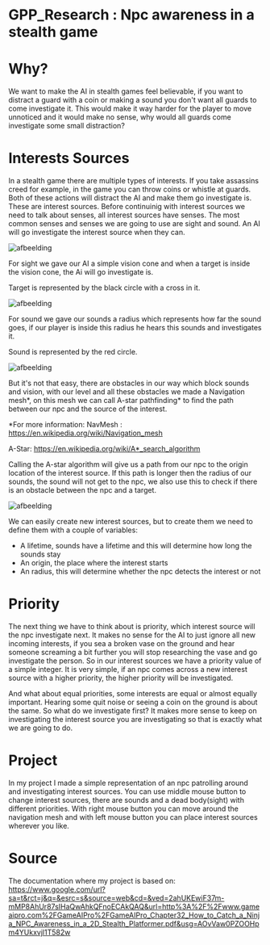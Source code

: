 # GPP_Research : Npc awareness in a stealth game

# Why?

We want to make the AI in stealth games feel believable, if you want to distract a guard with a coin or making a sound you don't want all guards to come investigate it. This would make it way harder for the player to move unnoticed and it would make no sense, why would all guards come investigate some small distraction?

# Interests Sources

In a stealth game there are multiple types of interests. If you take assassins creed for example, in the game you can throw coins or whistle at guards. Both of these actions will distract the AI and make them go investigate is. These are interest sources. 
Before continuinig with interest sources we need to talk about senses, all interest sources have senses. The most common senses and senses we are going to use are sight and sound. An AI will go investigate the interest source when they can.

![afbeelding](https://user-images.githubusercontent.com/114002199/212176083-19ff1788-3e6a-4c76-bd90-390425d25715.png)

For sight we gave our AI a simple vision cone and when a target is inside the vision cone, the Ai will go investigate is.

Target is represented by the black circle with a cross in it.

![afbeelding](https://user-images.githubusercontent.com/114002199/212195536-459b6aa3-d9fd-442d-8348-887182e567c1.png)

For sound we gave our sounds a radius which represents how far the sound goes, if our player is inside this radius he hears this sounds and investigates it.

Sound is represented by the red circle.

![afbeelding](https://user-images.githubusercontent.com/114002199/212198772-453c9355-6ae5-49af-a971-7f2d1c19a5fb.png)

But it's not that easy, there are obstacles in our way which block sounds and vision, with our level and all these obstacles we made a Navigation mesh*, on this mesh we can call A-star pathfinding* to find the path between our npc and the source of the interest. 

*For more information:
NavMesh :
https://en.wikipedia.org/wiki/Navigation_mesh

A-Star:
https://en.wikipedia.org/wiki/A*_search_algorithm

Calling the A-star algorithm will give us a path from our npc to the origin location of the interest source. If this path is longer then the radius of our sounds, the sound will not get to the npc, we also use this to check if there is an obstacle between the npc and a target.

![afbeelding](https://user-images.githubusercontent.com/114002199/212200861-126b4c7a-d1ec-4195-8bca-7e35f0641c78.png)

We can easily create new interest sources, but to create them we need to define them with a couple of variables:
- A lifetime, sounds have a lifetime and this will determine how long the sounds stay
- An origin, the place where the interest starts
- An radius, this will determine whether the npc detects the interest or not

# Priority

The next thing we have to think about is priority, which interest source will the npc investigate next. It makes no sense for the AI to just ignore all new incoming interests, if you sea a broken vase on the ground and hear someone screaming a bit further you will stop researching the vase and go investigate the person. So in our interest sources we have a priority value of a simple integer. It is very simple, if an npc comes across a new interest source with a higher priority, the higher priority will be investigated. 

And what about equal priorities, some interests are equal or almost equally important. Hearing some quit noise or seeing a coin on the ground is about the same. So what do we investigate first? It makes more sense to keep on investigating the interest source you are investigating so that is exactly what we are going to do. 

# Project

In my project I made a simple representation of an npc patrolling around and investigating interest sources. You can use middle mouse button to change interest sources, there are sounds and a dead body(sight) with different priorities. With right mouse button you can move around the navigation mesh and with left mouse button you can place interest sources wherever you like. 

# Source 
The documentation where my project is based on:
https://www.google.com/url?sa=t&rct=j&q=&esrc=s&source=web&cd=&ved=2ahUKEwiF37m-mMP8AhUr87sIHaQwAhkQFnoECAkQAQ&url=http%3A%2F%2Fwww.gameaipro.com%2FGameAIPro%2FGameAIPro_Chapter32_How_to_Catch_a_Ninja_NPC_Awareness_in_a_2D_Stealth_Platformer.pdf&usg=AOvVaw0PZOOHpm4YUkxvjl1T582w



